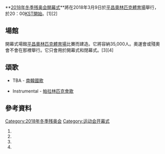 **[2018年冬季残奥会開幕式](https://zh.wikipedia.org/wiki/2018年冬季残奥会 "wikilink")**將在2018年3月9日於[平昌奧林匹克體育場](../Page/平昌奧林匹克體育場.md "wikilink")舉行，於20：00[KST開始](../Page/韩国标准时.md "wikilink")。\[1\]\[2\]

## 場館

開幕式場館[平昌奧林匹克體育場](../Page/平昌奧林匹克體育場.md "wikilink")比賽而建造。它將容納35,000人。奧運會或殘奧會不會在那裡舉行。它只會用於開幕式和閉幕式。\[3\]\[4\]

## 頌歌

  - TBA - [南韓國歌](../Page/愛國歌_\(大韓民國\).md "wikilink")

  - Instrumental - [帕拉林匹克會歌](../Page/帕拉林匹克運動會標誌.md "wikilink")

## 參考資料

[Category:2018年冬季残奥会](https://zh.wikipedia.org/wiki/Category:2018年冬季残奥会 "wikilink") [Category:运动会开幕式](https://zh.wikipedia.org/wiki/Category:运动会开幕式 "wikilink")

1.

2.

3.
4.